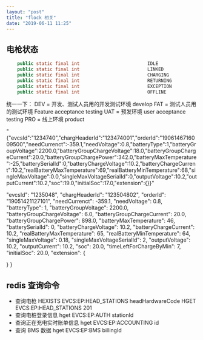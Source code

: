 ```yaml
---
layout: "post"
title: "flock 相关"
date: "2019-06-11 11:25"
---
```



## 电枪状态

```java
    public static final int                         IDLE                                =1;                     //空闲
    public static final int                         LINKED                              =2;                     //已连接
    public static final int                         CHARGING                            =3;                     //充电中
    public static final int                         RETURNING                           =4;                     //返回充电枪中
    public static final int                         EXCEPTION                           =5;                     //异常
    public static final int                         OFFLINE                             =6;                     //离线
```

统一一下：
DEV = 开发、测试人员用的开发测试环境 develop
FAT = 测试人员用的测试环境 Feature acceptance testing
UAT = 预发环境 user acceptance testing
PRO = 线上环境 product

"{"evcsId":"1234740","chargHeaderId":"123474001","orderId":"1906146716009500","needCurrenct":-359.1,"needVoltage":0.8,"batteryType":1,"batteryGroupVoltage":2200.0,"batteryGroupChargeVoltage":18.0,"batteryGroupChargeCurrent":20.0,"batteryGroupChargePower":342.0,"batteryMaxTemperature":-25,"batterySerialId":0,"batteryChargeVoltage":10.2,"batteryChargeCurrent":10.2,"realBatteryMaxTemperature":69,"realBatteryMinTemperature":68,"singleMaxVoltage":0.0,"singleMaxVoltageSerialId":0,"outputVoltage":10.2,"outputCurrent":10.2,"soc":19.0,"initialSoc":17.0,"extension":{}}"

  "evcsId": "1235048",
  "chargHeaderId": "123504802",
  "orderId": "19051421127101",
  "needCurrenct": -359.1,
  "needVoltage": 0.8,
  "batteryType": 1,
  "batteryGroupVoltage": 2200.0,
  "batteryGroupChargeVoltage": 6.0,
  "batteryGroupChargeCurrent": 20.0,
  "batteryGroupChargePower": 898.0,
  "batteryMaxTemperature": 46,
  "batterySerialId": 0,
  "batteryChargeVoltage": 10.2,
  "batteryChargeCurrent": 10.2,
  "realBatteryMaxTemperature": 65,
  "realBatteryMinTemperature": 64,
  "singleMaxVoltage": 0.18,
  "singleMaxVoltageSerialId": 2,
  "outputVoltage": 10.2,
  "outputCurrent": 10.2,
  "soc": 20.0,
  "timeLeftForChargeByMin": 7,
  "initialSoc": 20.0,
  "extension": {

  }
}

## redis 查询命令

- 查询电枪
HEXISTS EVCS:EP:HEAD_STATIONS headHardwareCode
HGET EVCS:EP:HEAD_STATIONS 201
- 查询电桩登录信息
hget EVCS:EP:AUTH stationId
- 查询正在充电实时账单信息
hget EVCS:EP:ACCOUNTING id
- 查询 BMS 数据
hget EVCS:EP:BMS billingId
